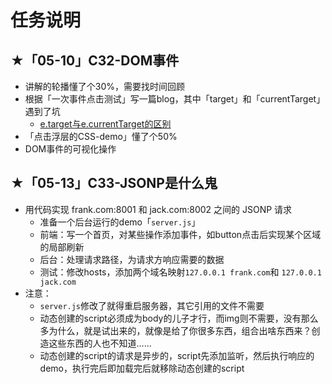 # 任务说明

## ★「05-10」C32-DOM事件

- 讲解的轮播懂了个30%，需要找时间回顾
- 根据「一次事件点击测试」写一篇blog，其中「target」和「currentTarget」遇到了坑
  - [e.target与e.currentTarget的区别](https://www.jianshu.com/p/1dd668ccc97a)
- 「点击浮层的CSS-demo」懂了个50%
- DOM事件的可视化操作

## ★「05-13」C33-JSONP是什么鬼

- 用代码实现 frank.com:8001 和 jack.com:8002 之间的 JSONP 请求
  - 准备一个后台运行的demo「`server.js`」
  - 前端：写一个首页，对某些操作添加事件，如button点击后实现某个区域的局部刷新
  - 后台：处理请求路径，为请求方响应需要的数据
  - 测试：修改hosts，添加两个域名映射`127.0.0.1 frank.com`和 `127.0.0.1 jack.com`
- 注意：
  - `server.js`修改了就得重启服务器，其它引用的文件不需要
  - 动态创建的script必须成为body的儿子才行，而img则不需要，没有那么多为什么，就是试出来的，就像是给了你很多东西，组合出啥东西来？创造这些东西的人也不知道……
  - 动态创建的script的请求是异步的，script先添加监听，然后执行响应的demo，执行完后即加载完后就移除动态创建的script